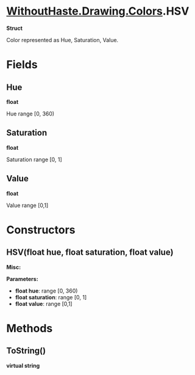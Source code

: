 # [WithoutHaste.Drawing.Colors](TableOfContents.WithoutHaste.Drawing.Colors.md).HSV

**Struct**  

Color represented as Hue, Saturation, Value.  

# Fields

## Hue

**float**  

Hue range [0, 360)  

## Saturation

**float**  

Saturation range [0, 1]  

## Value

**float**  

Value range [0,1]  

# Constructors

## HSV(float hue, float saturation, float value)

**Misc:**  
  

**Parameters:**  
* **float hue**: range [0, 360)  
* **float saturation**: range [0, 1]  
* **float value**: range [0,1]  

# Methods

## ToString()

**virtual string**  

